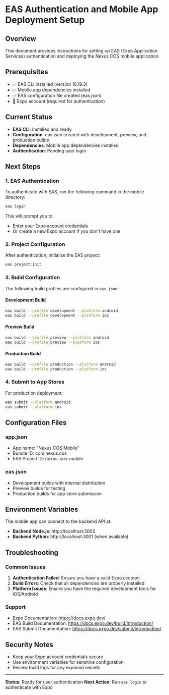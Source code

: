 # EAS Authentication and Mobile App Deployment Setup

## Overview
This document provides instructions for setting up EAS (Expo Application Services) authentication and deploying the Nexus COS mobile application.

## Prerequisites
- ✅ EAS CLI installed (version 16.19.3)
- ✅ Mobile app dependencies installed
- ✅ EAS configuration file created (eas.json)
- 📱 Expo account (required for authentication)

## Current Status
- **EAS CLI**: Installed and ready
- **Configuration**: eas.json created with development, preview, and production builds
- **Dependencies**: Mobile app dependencies installed
- **Authentication**: Pending user login

## Next Steps

### 1. EAS Authentication
To authenticate with EAS, run the following command in the mobile directory:
```bash
eas login
```
This will prompt you to:
- Enter your Expo account credentials
- Or create a new Expo account if you don't have one

### 2. Project Configuration
After authentication, initialize the EAS project:
```bash
eas project:init
```

### 3. Build Configuration
The following build profiles are configured in `eas.json`:

#### Development Build
```bash
eas build --profile development --platform android
eas build --profile development --platform ios
```

#### Preview Build
```bash
eas build --profile preview --platform android
eas build --profile preview --platform ios
```

#### Production Build
```bash
eas build --profile production --platform android
eas build --profile production --platform ios
```

### 4. Submit to App Stores
For production deployment:
```bash
eas submit --platform android
eas submit --platform ios
```

## Configuration Files

### app.json
- App name: "Nexus COS Mobile"
- Bundle ID: com.nexus.cos
- EAS Project ID: nexus-cos-mobile

### eas.json
- Development builds with internal distribution
- Preview builds for testing
- Production builds for app store submission

## Environment Variables
The mobile app can connect to the backend API at:
- **Backend Node.js**: http://localhost:3002
- **Backend Python**: http://localhost:3001 (when available)

## Troubleshooting

### Common Issues
1. **Authentication Failed**: Ensure you have a valid Expo account
2. **Build Errors**: Check that all dependencies are properly installed
3. **Platform Issues**: Ensure you have the required development tools for iOS/Android

### Support
- Expo Documentation: https://docs.expo.dev/
- EAS Build Documentation: https://docs.expo.dev/build/introduction/
- EAS Submit Documentation: https://docs.expo.dev/submit/introduction/

## Security Notes
- Keep your Expo account credentials secure
- Use environment variables for sensitive configuration
- Review build logs for any exposed secrets

---
**Status**: Ready for user authentication
**Next Action**: Run `eas login` to authenticate with Expo